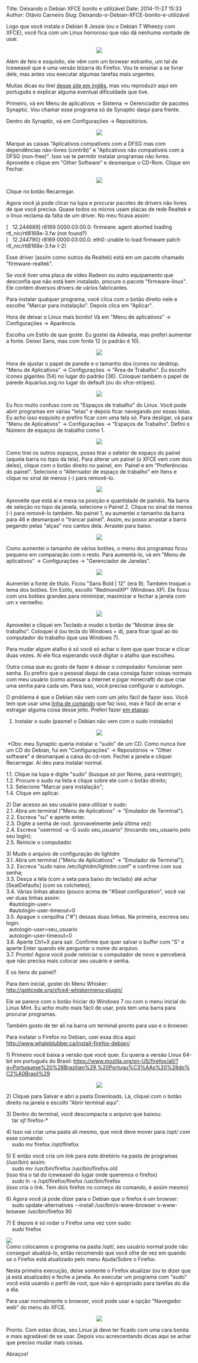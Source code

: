 Title: Deixando o Debian XFCE bonito e utilizável
Date: 2014-11-27 15:33
Author: Otávio Carneiro
Slug: Deixando-o-Debian-XFCE-bonito-e-utilizável

Logo que você instala o Debian 8 Jessie (ou o Debian 7 Wheezy com XFCE),
você fica com um Linux horroroso que não dá nenhuma vontade de usar.

<div class="separator" style="clear: both; text-align: center;">

[![](http://1.bp.blogspot.com/-qNvbiufg_2Q/VHenSBbR8AI/AAAAAAAACXQ/9fzYo_Vfrmo/s1600/Captura%2Bde%2Btela%2B-%2B27-11-2014%2B-%2B20%3A32%3A44.png)](http://1.bp.blogspot.com/-qNvbiufg_2Q/VHenSBbR8AI/AAAAAAAACXQ/9fzYo_Vfrmo/s1600/Captura%2Bde%2Btela%2B-%2B27-11-2014%2B-%2B20%3A32%3A44.png)

</div>

Além de feio e esquisito, ele vêm com um browser estranho, um tal de
Iceweasel que é uma versão bizarra do Firefox. Vou te ensinar a se
livrar dele, mas antes vou executar algumas tarefas mais urgentes.

Muitas dicas eu tirei [desse site em
inglês](http://dontsurfinthenude.blogspot.com.br/2013/06/10-things-to-do-after-installing-debian.html),
mas vou reproduzir aqui em português e explicar alguma eventual
dificuldade que tive.

Primeiro, vá em Menu de aplicativos -\> Sistema -\> Gerenciador de
pacotes Synaptic. Vou chamar esse programa só de Synaptic daqui para
frente.

Dentro do Synaptic, vá em Configurações -\> Repositórios.

<div class="separator" style="clear: both; text-align: center;">

[![](http://2.bp.blogspot.com/-q5OdyPL180A/VHeoW8Dd3sI/AAAAAAAACXg/y6LvdkH4J0o/s1600/synaptic.png)](http://2.bp.blogspot.com/-q5OdyPL180A/VHeoW8Dd3sI/AAAAAAAACXg/y6LvdkH4J0o/s1600/synaptic.png)

</div>

Marque as caixas "Aplicativos compatíveis com a DFSG mas com
dependências não-livres (contrib)" e "Aplicativos não compatíveis com a
DFSG (non-free)". Isso vai te permitir instalar programas não livres.
Aproveite e clique em "Other Software" e desmarque o CD-Rom. Clique em
Fechar.

<div class="separator" style="clear: both; text-align: center;">

</div>

<div class="separator" style="clear: both; text-align: center;">

[![](http://3.bp.blogspot.com/-xZuJzq4gorE/VHeoWq0e41I/AAAAAAAACXc/oHJ0p968VlY/s1600/non-free.png)](http://3.bp.blogspot.com/-xZuJzq4gorE/VHeoWq0e41I/AAAAAAAACXc/oHJ0p968VlY/s1600/non-free.png)

</div>

Clique no botão Recarregar.

Agora você já pode clicar na lupa e procurar pacotes de drivers não
livres de que você precisa. Quase todos os micros usam placas de rede
Realtek e o linux reclama da falta de um driver. No meu ficava assim:

[   12.244689] r8169 0000:03:00.0: firmware: agent aborted loading
rtl\_nic/rtl8168e-3.fw (not found?)  
[   12.244790] r8169 0000:03:00.0: eth0: unable to load firmware patch
rtl\_nic/rtl8168e-3.fw (-2)

Esse driver (assim como outros da Realtek) está em um pacote chamado
"firmware-realtek".

Se você tiver uma placa de vídeo Radeon ou outro equipamento que
desconfia que não está bem instalado, procure o pacote "firmware-linux".
Ele contém diversos drivers de vários fabricantes.

Para instalar qualquer programa, você clica com o botão direito nele e
escolhe "Marcar para instalação". Depois clica em "Aplicar".

Hora de deixar o Linux mais bonito! Vá em "Menu de aplicativos" -\>
Configurações -\> Aparência.

Escolha um Estilo de que goste. Eu gostei da Adwaita, mas preferi
aumentar a fonte. Deixei Sans, mas com fonte 12 (o padrão é 10).

<div class="separator" style="clear: both; text-align: center;">

[![](http://1.bp.blogspot.com/-rfwO3FjmDyM/VHev04ARgII/AAAAAAAACX0/cm9MO_cbVQk/s1600/aparencia.png)](http://1.bp.blogspot.com/-rfwO3FjmDyM/VHev04ARgII/AAAAAAAACX0/cm9MO_cbVQk/s1600/aparencia.png)

</div>

Hora de ajustar o papel de parede e o tamanho dos ícones no desktop.
"Menu de Aplicativos" -\> Configurações -\> "Área de Trabalho". Eu
escolhi ícones gigantes (54) no lugar do padrão (36). Coloquei também o
papel de parede Aquarius.svg no lugar do default (ou do xfce-stripes).

<div class="separator" style="clear: both; text-align: center;">

[![](http://2.bp.blogspot.com/-ZdSbJmn7r6k/VHev1IbC0kI/AAAAAAAACX4/g9n5oQXu9O0/s1600/area_de_trabalho.png)](http://2.bp.blogspot.com/-ZdSbJmn7r6k/VHev1IbC0kI/AAAAAAAACX4/g9n5oQXu9O0/s1600/area_de_trabalho.png)

</div>

Eu fico muito confuso com os "Espaços de trabalho" do Linux. Você pode
abrir programas em várias "telas" e depois ficar navegando por essas
telas. Eu acho isso esquisito e prefiro ficar com uma tela só. Para
desligar, vá para "Menu de Aplicativos" -\> Configurações -\> "Espaços
de Trabalho". Defini o Número de espaços de trabalho como 1.

<div class="separator" style="clear: both; text-align: center;">

[![](http://2.bp.blogspot.com/-PoGZHNN59RM/VHexWeml79I/AAAAAAAACYI/J10yNH3UsiQ/s1600/espacos_de_Trabalho.png)](http://2.bp.blogspot.com/-PoGZHNN59RM/VHexWeml79I/AAAAAAAACYI/J10yNH3UsiQ/s1600/espacos_de_Trabalho.png)

</div>

Como tirei os outros espaços, posso tirar o seletor de espaço do painel
(aquela barra no topo da tela). Para alterar um painel (o XFCE vem com
dois deles), clique com o botão direito no painel, em  Painel e em
"Preferências do painel". Selecione o "Alternador de espaço de trabalho"
em Itens e clique no sinal de menos (-) para removê-lo.

<div class="separator" style="clear: both; text-align: center;">

[![](http://2.bp.blogspot.com/-JDVN-KNtnHU/VHeyFXqJv9I/AAAAAAAACYQ/Dt7xDzL-d10/s1600/painel1.png)](http://2.bp.blogspot.com/-JDVN-KNtnHU/VHeyFXqJv9I/AAAAAAAACYQ/Dt7xDzL-d10/s1600/painel1.png)

</div>

Aproveite que está aí e mexa na posição e quantidade de painéis. Na
barra de seleção no topo da janela, selecione o Painel 2. Clique no
sinal de menos (-) para removê-lo também. No painel 1, eu aumentei o
tamanho da barra para 46 e desmarquei o "trancar painel". Assim, eu
posso arrastar a barra pegando pelas "alças" nos cantos dela. Arrastei
para baixo.

<div class="separator" style="clear: both; text-align: center;">

[![](http://4.bp.blogspot.com/-qIrYe5uo3lo/VHezW1ZG0TI/AAAAAAAACYc/Z0LSbxt_JfU/s1600/painel2.png)](http://4.bp.blogspot.com/-qIrYe5uo3lo/VHezW1ZG0TI/AAAAAAAACYc/Z0LSbxt_JfU/s1600/painel2.png)

</div>

Como aumentei o tamanho de vários botões, o menu dos programas ficou
pequeno em comparação com o resto. Para aumentá-lo, vá em "Menu de
aplicativos" -\> Configurações -\> "Gerenciador de Janelas".

<div class="separator" style="clear: both; text-align: center;">

[![](http://3.bp.blogspot.com/-lJb6wUm_4Es/VHe2NL_sj0I/AAAAAAAACYo/m8mV2QiCH1w/s1600/janela.png)](http://3.bp.blogspot.com/-lJb6wUm_4Es/VHe2NL_sj0I/AAAAAAAACYo/m8mV2QiCH1w/s1600/janela.png)

</div>

Aumentei a fonte de título. Ficou "Sans Bold | 12" (era 9). Também
troquei o tema dos botões. Em Estilo, escolhi "RedmondXP" (Windows XP).
Ele ficou com uns botões grandes para minimizar, maximizar e fechar a
janela com um x vermelho.

<div class="separator" style="clear: both; text-align: center;">

[![](http://2.bp.blogspot.com/-mMBFzNCIPBE/VHe3F6CKZFI/AAAAAAAACYw/ESRi20L-NDk/s1600/superd.png)](http://2.bp.blogspot.com/-mMBFzNCIPBE/VHe3F6CKZFI/AAAAAAAACYw/ESRi20L-NDk/s1600/superd.png)

</div>

Aproveitei e cliquei em Teclado e mudei o botão de "Mostrar área de
trabalho". Coloquei <super>d (ou tecla do Windows + d), para ficar igual
ao do computador do trabalho (que usa Windows 7).

Para mudar algum atalho é só você só achar o item que quer trocar e
clicar duas vezes. Aí ele fica esperando você digitar o atalho que
escolheu.

Outra coisa que eu gosto de fazer é deixar o computador funcionar sem
senha. Eu prefiro que o pessoal daqui de casa consiga fazer coisas
normais com meu usuário (como acessar a internet e jogar minecraft) do
que criar uma senha para cada um. Para isso, você precisa configurar o
autologin.

O problema é que o Debian não vem com um jeito fácil de fazer isso. Você
tem que usar uma [linha de
comando](http://www.vivaolinux.com.br/topico/Debian/auto-login-debian-7-xfce/)
que faz isso, mas é fácil de errar e estragar alguma coisa desse jeito.
Preferi fazer [em
etapas](http://www.dailylinuxnews.com/blog/2014/09/things-to-do-after-installing-debian-jessie/):  
1) Instalar o sudo (pasme! o Debian não vem com o sudo instalado)

<div class="separator" style="clear: both; text-align: center;">

[![](http://3.bp.blogspot.com/-gupzCATTL88/VHe8aLHpFAI/AAAAAAAACZA/QVgsMvYjtkw/s1600/sudo.png)](http://3.bp.blogspot.com/-gupzCATTL88/VHe8aLHpFAI/AAAAAAAACZA/QVgsMvYjtkw/s1600/sudo.png)

</div>

 \*Obs: meu Synaptic queria instalar o "sudo" de um CD. Como nunca tive
um CD do Debian, fui em "Configurações" -\> Repositórios -\> "Other
software" e desmarquei a caixa do cd-rom. Fechei a janela e cliquei
Recarregar. Aí deu para instalar normal.

1.1. Clique na lupa e digite "sudo" (busque só por Nome, para
restringir);  
1.2. Procure o sudo na lista e clique sobre ele com o botão direito;  
1.3. Selecione "Marcar para instalação";  
1.4. Clique em aplicar.

2\) Dar acesso ao seu usuário para utilizar o sudo:  
2.1. Abra um terminal ("Menu de Aplicativos" -\> "Emulador de
Terminal").  
2.2. Escreva "su" e aperte enter.  
2.3. Digite a senha de root. (provavelmente pela última vez)  
2.4. Escreva "usermod -a -G sudo seu\_usuario" (trocando seu\_usuario
pelo seu login);  
2.5. Reinicie o computador.

3\) Mude o arquivo de configuração do lightdm  
3.1. Abra um terminal ("Menu de Aplicativos" -\> "Emulador de
Terminal");  
3.2. Escreva "sudo nano /etc/lightdm/lightdm.conf" e confirme com sua
senha;  
3.3. Desça a tela (com a seta para baixo do teclado) até achar
[SeatDefaults] (com os colchetes);  
3.4. Várias linhas abaixo (pouco acima de "\#Seat configuration", você
vai ver duas linhas assim:  
  \#autologin-user=  
  \#autologin-user-timeout=0  
3.5. Apague o cerquilha ("\#") dessas duas linhas. Na primeira, escreva
seu login:  
  autologin-user=seu\_usuario  
  autologin-user-timeout=0  
3.6. Aperte Ctrl+X para sair. Confirme que quer salvar o buffer com "S"
e aperte Enter quando ele perguntar o nome do arquivo.  
3.7. Pronto! Agora você pode reiniciar o computador de novo e perceberá
que não precisa mais colocar seu usuário e senha.

E os itens do painel?

Para item inicial, gostei do Menu Whisker:  
<http://gottcode.org/xfce4-whiskermenu-plugin/>

Ele se parece com o botão Iniciar do Windows 7 ou com o menu inicial do
Linux Mint. Eu acho muito mais fácil de usar, pois tem uma barra para
procurar programas.

Também gosto de ter ali na barra um terminal pronto para uso e o
browser.

Para instalar o Firefox no Debian, usei essa dica aqui:  
<http://www.whaleblubber.ca/install-firefox-debian/>

1\) Primeiro você baixa a versão que você quer. Eu queria a versão Linux
64-bit em português do Brasil:
<https://www.mozilla.org/en-US/firefox/all/?q=Portuguese%20%28Brazilian%29,%20Portugu%C3%AAs%20%28do%C2%A0Brasil%29>

<div class="separator" style="clear: both; text-align: center;">

</div>

<div class="separator" style="clear: both; text-align: center;">

[![](http://3.bp.blogspot.com/-Zy2stMl6_H4/VHfX_dAaXkI/AAAAAAAACZo/tSKcekc5tJo/s1600/download_ff.png)](http://3.bp.blogspot.com/-Zy2stMl6_H4/VHfX_dAaXkI/AAAAAAAACZo/tSKcekc5tJo/s1600/download_ff.png)

</div>

2\) Cliquei para Salvar e abri a pasta Downloads. Lá, cliquei com o botão
direito na janela e escolhi "Abrir terminal aqui".

3\) Dentro do terminal, você descompacta o arquivo que baixou:  
    tar xjf firefox-\*

4\) Isso vai criar uma pasta ali mesmo, que você deve mover para /opt/
com esse comando:  
    sudo mv firefox /opt/firefox

5\) E então você cria um link para este diretório na pasta de programas
(/usr/bin) assim:  
    sudo mv /usr/bin/firefox /usr/bin/firefox.old  
(isso tira o tal do iceweasel do lugar onde queremos o firefox)  
    sudo ln -s /opt/firefox/firefox /usr/bin/firefox  
(isso cria o link. Tem dois firefox no começo do comando, é assim mesmo)

6\) Agora você já pode dizer para o Debian que o firefox é um browser:  
    sudo update-alternatives --install /usr/bin/x-www-browser
x-www-browser /usr/bin/firefox 90

7\) E depois é só rodar o Firefox uma vez com sudo:  
    sudo firefox

[![](http://2.bp.blogspot.com/-RBE1aDEWtvU/VHfdv32MXdI/AAAAAAAACZ4/xEIX-3xVMd8/s1600/menu_ff.png)](http://2.bp.blogspot.com/-RBE1aDEWtvU/VHfdv32MXdI/AAAAAAAACZ4/xEIX-3xVMd8/s1600/menu_ff.png)  
Como colocamos o programa na pasta /opt/, seu usuário normal pode não
conseguir atualizá-lo, então recomendo que você olhe de vez em quando se
o Firefox está atualizado pelo menu Ajuda/Sobre o Firefox.

Nesta primeira execução, deixe somente o Firefox atualizar (ou te dizer
que já está atualizado) e feche a janela. Ao executar um programa com
"sudo" você está usando o perfil de root, que não é apropriado para
tarefas do dia a dia.

Para usar normalmente o browser, você pode usar a opção "Navegador web"
do menu do XFCE.

<div class="separator" style="clear: both; text-align: center;">

[![](http://4.bp.blogspot.com/-jmAFXFf9gHg/VHfeCvmXB0I/AAAAAAAACaA/W2JNatvNJBE/s1600/ff_atual.png)](http://4.bp.blogspot.com/-jmAFXFf9gHg/VHfeCvmXB0I/AAAAAAAACaA/W2JNatvNJBE/s1600/ff_atual.png)

</div>

Pronto. Com estas dicas, seu Linux já deve ter ficado com uma cara
bonita e mais agradável de se usar. Depois vou acrescentando dicas aqui
se achar que preciso mudar mais coisas.

Abraços!

</super>

